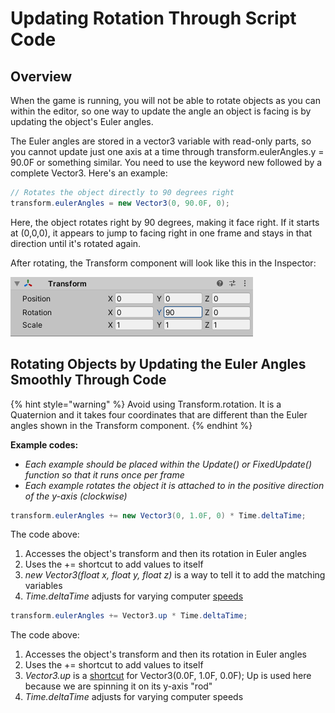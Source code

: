 # Updating Rotation Through Script Code

## Overview

When the game is running, you will not be able to rotate objects as you can within the editor, so one way to update the angle an object is facing is by updating the object's Euler angles.

The Euler angles are stored in a vector3 variable with read-only parts, so you cannot update just one axis at a time through transform.eulerAngles.y = 90.0F or something similar. You need to use the keyword new followed by a complete Vector3. Here's an example:

```csharp
// Rotates the object directly to 90 degrees right
transform.eulerAngles = new Vector3(0, 90.0F, 0);
```

Here, the object rotates right by 90 degrees, making it face right. If it starts at \(0,0,0\), it appears to jump to facing right in one frame and stays in that direction until it's rotated again.

After rotating, the Transform component will look like this in the Inspector:

![](../../.gitbook/assets/image%20%28177%29.png)

## Rotating Objects by Updating the Euler Angles Smoothly Through Code

{% hint style="warning" %}
Avoid using Transform.rotation. It is a Quaternion and it takes four coordinates that are different than the Euler angles shown in the Transform component.
{% endhint %}

**Example codes:**

* _Each example should be placed within the Update\(\) or FixedUpdate\(\) function so that it runs once per frame_
* _Each example rotates the object it is attached to in the positive direction of the y-axis \(clockwise\)_

```csharp
transform.eulerAngles += new Vector3(0, 1.0F, 0) * Time.deltaTime;
```

The code above:

1. Accesses the object's transform and then its rotation in Euler angles
2. Uses the += shortcut to add values to itself
3. _new Vector3\(float x, float y, float z\)_ is a way to tell it to add the matching variables
4. _Time.deltaTime_ adjusts for varying computer [speeds](../controlling-speed.md)

```csharp
transform.eulerAngles += Vector3.up * Time.deltaTime;
```

The code above:

1. Accesses the object's transform and then its rotation in Euler angles
2. Uses the += shortcut to add values to itself
3. _Vector3.up_ is a [shortcut](../handy-transform-shortcuts.md) for Vector3\(0.0F, 1.0F, 0.0F\); Up is used here because we are spinning it on its y-axis "rod"
4. _Time.deltaTime_ adjusts for varying computer speeds

